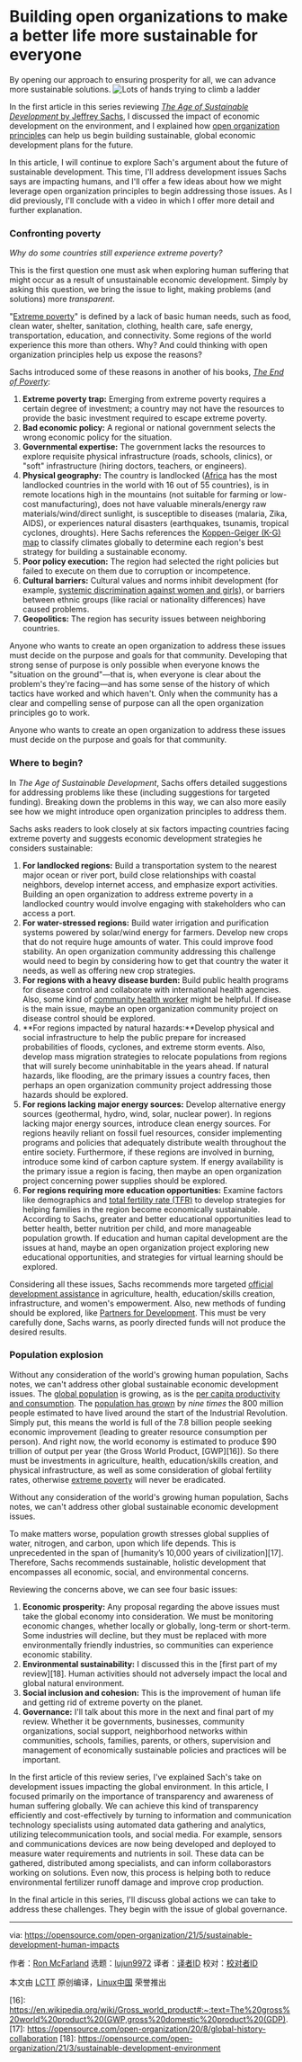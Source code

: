 [#]: subject: (Building open organizations to make a better life more sustainable for everyone)
[#]: via: (https://opensource.com/open-organization/21/5/sustainable-development-human-impacts)
[#]: author: (Ron McFarland https://opensource.com/users/ron-mcfarland)
[#]: collector: (lujun9972)
[#]: translator: ( )
[#]: reviewer: ( )
[#]: publisher: ( )
[#]: url: ( )

Building open organizations to make a better life more sustainable for everyone
======
By opening our approach to ensuring prosperity for all, we can advance
more sustainable solutions.
![Lots of hands trying to climb a ladder][1]

In the first article in this series reviewing [_The Age of Sustainable Development_ by Jeffrey Sachs][2], I discussed the impact of economic development on the environment, and I explained how [open organization principles][3] can help us begin building sustainable, global economic development plans for the future.

In this article, I will continue to explore Sach's argument about the future of sustainable development. This time, I'll address development issues Sachs says are impacting humans, and I'll offer a few ideas about how we might leverage open organization principles to begin addressing those issues. As I did previously, I'll conclude with a video in which I offer more detail and further explanation.

### Confronting poverty

_Why do some countries still experience extreme poverty?_

This is the first question one must ask when exploring human suffering that might occur as a result of unsustainable economic development. Simply by asking this question, we bring the issue to light, making problems (and solutions) more _transparent_.

"[Extreme poverty][4]" is defined by a lack of basic human needs, such as food, clean water, shelter, sanitation, clothing, health care, safe energy, transportation, education, and connectivity. Some regions of the world experience this more than others. Why? And could thinking with open organization principles help us expose the reasons?

Sachs introduced some of these reasons in another of his books, [_The End of Poverty_][5]:

  1. **Extreme poverty trap:** Emerging from extreme poverty requires a certain degree of investment; a country may not have the resources to provide the basic investment required to escape extreme poverty.
  2. **Bad economic policy:** A regional or national government selects the wrong economic policy for the situation.
  3. **Governmental expertise:** The government lacks the resources to explore requisite physical infrastructure (roads, schools, clinics), or "soft" infrastructure (hiring doctors, teachers, or engineers).
  4. **Physical geography:** The country is landlocked ([Africa][6] has the most landlocked countries in the world with 16 out of 55 countries), is in remote locations high in the mountains (not suitable for farming or low-cost manufacturing), does not have valuable minerals/energy raw materials/wind/direct sunlight, is susceptible to diseases (malaria, Zika, AIDS), or experiences natural disasters (earthquakes, tsunamis, tropical cyclones, droughts). Here Sachs references the [Koppen-Geiger (K-G) map][7] to classify climates globally to determine each region's best strategy for building a sustainable economy.
  5. **Poor policy execution:** The region had selected the right policies but failed to execute on them due to corruption or incompetence.
  6. **Cultural barriers:** Cultural values and norms inhibit development (for example, [systemic discrimination against women and girls][8]), or barriers between ethnic groups (like racial or nationality differences) have caused problems.
  7. **Geopolitics:** The region has security issues between neighboring countries.



Anyone who wants to create an open organization to address these issues must decide on the purpose and goals for that community. Developing that strong sense of purpose is only possible when everyone knows the "situation on the ground"—that is, when everyone is clear about the problem's they're facing—and has some sense of the history of which tactics have worked and which haven't. Only when the community has a clear and compelling sense of purpose can all the open organization principles go to work.

Anyone who wants to create an open organization to address these issues must decide on the purpose and goals for that community.

### Where to begin?

In _The Age of Sustainable Development_, Sachs offers detailed suggestions for addressing problems like these (including suggestions for targeted funding). Breaking down the problems in this way, we can also more easily see how we might introduce open organization principles to address them.

Sachs asks readers to look closely at six factors impacting countries facing extreme poverty and suggests economic development strategies he considers sustainable:

  1. **For landlocked regions:** Build a transportation system to the nearest major ocean or river port, build close relationships with coastal neighbors, develop internet access, and emphasize export activities. Building an open organization to address extreme poverty in a landlocked country would involve engaging with stakeholders who can access a port.
  2. **For water-stressed regions:** Build water irrigation and purification systems powered by solar/wind energy for farmers. Develop new crops that do not require huge amounts of water. This could improve food stability. An open organization community addressing this challenge would need to begin by considering how to get that country the water it needs, as well as offering new crop strategies.
  3. **For regions with a heavy disease burden:** Build public health programs for disease control and collaborate with international health agencies. Also, some kind of [community health worker][9] might be helpful. If disease is the main issue, maybe an open organization community project on disease control should be explored.
  4. **For regions impacted by natural hazards:**Develop physical and social infrastructure to help the public prepare for increased probabilities of floods, cyclones, and extreme storm events. Also, develop mass migration strategies to relocate populations from regions that will surely become uninhabitable in the years ahead. If natural hazards, like flooding, are the primary issues a country faces, then perhaps an open organization community project addressing those hazards should be explored.
  5. **For regions lacking major energy sources:** Develop alternative energy sources (geothermal, hydro, wind, solar, nuclear power). In regions lacking major energy sources, introduce clean energy sources. For regions heavily reliant on fossil fuel resources, consider implementing programs and policies that adequately distribute wealth throughout the entire society. Furthermore, if these regions are involved in burning, introduce some kind of carbon capture system. If energy availability is the primary issue a region is facing, then maybe an open organization project concerning power supplies should be explored.
  6. **For regions requiring more education opportunities:** Examine factors like demographics and [total fertility rate (TFR)][10] to develop strategies for helping families in the region become economically sustainable. According to Sachs, greater and better educational opportunities lead to better health, better nutrition per child, and more manageable population growth. If education and human capital development are the issues at hand, maybe an open organization project exploring new educational opportunities, and strategies for virtual learning should be explored.



Considering all these issues, Sachs recommends more targeted [official development assistance][11] in agriculture, health, education/skills creation, infrastructure, and women's empowerment. Also, new methods of funding should be explored, like [Partners for Development][12]. This must be very carefully done, Sachs warns, as poorly directed funds will not produce the desired results.

### Population explosion

Without any consideration of the world's growing human population, Sachs notes, we can't address other global sustainable economic development issues. The [global population][13] is growing, as is the [per capita productivity and consumption][14]. The [population has grown][15] by _nine times_ the 800 million people estimated to have lived around the start of the Industrial Revolution. Simply put, this means the world is full of the 7.8 billion people seeking economic improvement (leading to greater resource consumption per person). And right now, the world economy is estimated to produce $90 trillion of output per year (the Gross World Product, [GWP][16]). So there must be investments in agriculture, health, education/skills creation, and physical infrastructure, as well as some consideration of global fertility rates, otherwise [extreme poverty][4] will never be eradicated.

Without any consideration of the world's growing human population, Sachs notes, we can't address other global sustainable economic development issues.

To make matters worse, population growth stresses global supplies of water, nitrogen, and carbon, upon which life depends. This is unprecedented in the span of [humanity’s 10,000 years of civilization][17]. Therefore, Sachs recommends sustainable, holistic development that encompasses all economic, social, and environmental concerns.

Reviewing the concerns above, we can see four basic issues:

  1. **Economic prosperity:** Any proposal regarding the above issues must take the global economy into consideration. We must be monitoring economic changes, whether locally or globally, long-term or short-term. Some industries will decline, but they must be replaced with more environmentally friendly industries, so communities can experience economic stability.
  2. **Environmental sustainability:** I discussed this in the [first part of my review][18]. Human activities should not adversely impact the local and global natural environment.
  3. **Social inclusion and cohesion:** This is the improvement of human life and getting rid of extreme poverty on the planet.
  4. **Governance:** I'll talk about this more in the next and final part of my review. Whether it be governments, businesses, community organizations, social support, neighborhood networks within communities, schools, families, parents, or others, supervision and management of economically sustainable policies and practices will be important.



In the first article of this review series, I've explained Sach's take on development issues impacting the global environment. In this article, I focused primarily on the importance of transparency and awareness of human suffering globally. We can achieve this kind of transparency efficiently and cost-effectively by turning to information and communication technology specialists using automated data gathering and analytics, utilizing telecommunication tools, and social media. For example, sensors and communications devices are now being developed and deployed to measure water requirements and nutrients in soil. These data can be gathered, distributed among specialists, and can inform collaborastors working on solutions. Even now, this process is helping both to reduce environmental fertilizer runoff damage and improve crop production. 

In the final article in this series, I'll discuss global actions we can take to address these challenges. They begin with the issue of global governance.

--------------------------------------------------------------------------------

via: https://opensource.com/open-organization/21/5/sustainable-development-human-impacts

作者：[Ron McFarland][a]
选题：[lujun9972][b]
译者：[译者ID](https://github.com/译者ID)
校对：[校对者ID](https://github.com/校对者ID)

本文由 [LCTT](https://github.com/LCTT/TranslateProject) 原创编译，[Linux中国](https://linux.cn/) 荣誉推出

[a]: https://opensource.com/users/ron-mcfarland
[b]: https://github.com/lujun9972
[1]: https://opensource.com/sites/default/files/styles/image-full-size/public/lead-images/BUSINESS_heirarchy.png?itok=ExGiv98I (Lots of hands trying to climb a ladder)
[2]: http://cup.columbia.edu/book/the-age-of-sustainable-development/9780231173155
[3]: https://theopenorganization.org/definition/
[4]: https://www.worldbank.org/en/news/feature/2016/06/08/ending-extreme-poverty#:~:text=The%20World%20Bank%20defines%20%E2%80%9Cextreme,extreme%20poverty%20can%20be%20achieved.
[5]: https://en.wikipedia.org/wiki/The_End_of_Poverty
[6]: https://www.thoughtco.com/african-countries-that-are-landlocked-4060437#:~:text=Out%20of%20Africa's%2055%20countries,Uganda%2C%20Zambia%2C%20and%20Zimbabwe.
[7]: http://koeppen-geiger.vu-wien.ac.at/present.htm
[8]: https://www.worldbank.org/en/research/dime/brief/dime-gender-program
[9]: https://www.who.int/hrh/documents/community_health_workers_brief.pdf
[10]: https://ourworldindata.org/grapher/children-per-woman-un
[11]: https://en.wikipedia.org/wiki/Official_development_assistance
[12]: http://pfd.org/
[13]: https://www.worldometers.info/world-population/
[14]: https://en.wikipedia.org/wiki/List_of_countries_by_GDP_(PPP)_per_capita
[15]: https://ourworldindata.org/grapher/world-population-since-10000-bce-ourworldindata-series
[16]: https://en.wikipedia.org/wiki/Gross_world_product#:~:text=The%20gross%20world%20product%20(GWP,gross%20domestic%20product%20(GDP).
[17]: https://opensource.com/open-organization/20/8/global-history-collaboration
[18]: https://opensource.com/open-organization/21/3/sustainable-development-environment
